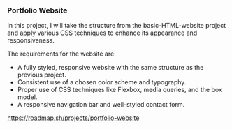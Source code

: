 <h3>Portfolio Website</h3> 

<p>In this project, I will take the structure from the basic-HTML-website project and apply various CSS techniques to enhance its appearance and responsiveness.</p>


<p>The requirements for the website are:</p>
<ul>
<li>A fully styled, responsive website with the same structure as the previous project.</li>
<li>Consistent use of a chosen color scheme and typography.</li>
<li>Proper use of CSS techniques like Flexbox, media queries, and the box model.</li>
<li>A responsive navigation bar and well-styled contact form.</li>
</ul>

https://roadmap.sh/projects/portfolio-website